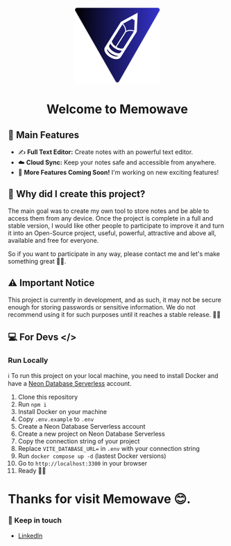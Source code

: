 <div align="center">
  <img src="./src/resources/logo.png" alt="Logo" width="200"/>
</div>

<div align="center">
 <h1>Welcome to Memowave</h1>
</div>

## 🤩 Main Features 

- ✍️ **Full Text Editor:** Create notes with an powerful text editor.
- ☁️ **Cloud Sync:** Keep your notes safe and accessible from anywhere.
- 🚀 **More Features Coming Soon!** I'm working on new exciting features!

## 🤔 Why did I create this project? 

The main goal was to create my own tool to store notes and be able to access them from any device. 
Once the project is complete in a full and stable version, I would like other people to participate to improve it and turn it
into an Open-Source project, useful, powerful, attractive and above all, available and free for everyone.

So if you want to participate in any way, please contact me and let's make something great 🚀🚀.


## ⚠️ Important Notice 

This project is currently in development, and as such, it may not be secure enough for storing passwords or sensitive information. We do not recommend using it for such purposes until it reaches a stable release. 🙏🙏



## 💻 For Devs </>
### Run Locally

ℹ️ To run this project on your local machine, you need to install Docker and have a [Neon Database Serverless](https://neon.tech/) account.

1. Clone this repository
2. Run `npm i`
3. Install Docker on your machine
4. Copy `.env.example` to `.env`
5. Create a Neon Database Serverless account
6. Create a new project on Neon Database Serverless
7. Copy the connection string of your project
8. Replace `VITE_DATABASE_URL=` in `.env` with your connection string
9. Run `docker compose up -d` (lastest Docker versions)
10. Go to `http://localhost:3300` in your browser
11. Ready 🚀🚀

# Thanks for visit Memowave 😊.

### 🤝 Keep in touch
- [LinkedIn](https://www.linkedin.com/in/marcos-correa-larrosa)